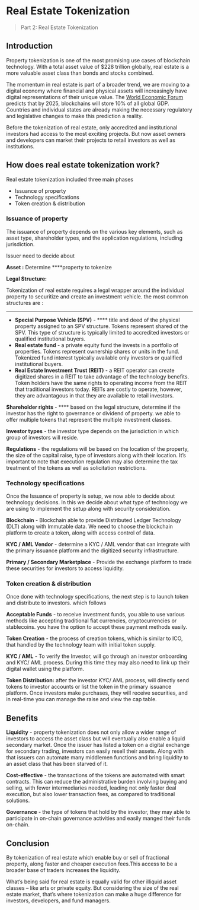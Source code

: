 # Real Estate Tokenization

> Part 2: Real Estate Tokenization

## Introduction

Property tokenization is one of the most promising use cases of blockchain technology. With a total asset value of $228 trillion globally, real estate is a more valuable asset class than bonds and stocks combined.

The momentum in real estate is part of a broader trend, we are moving to a digital economy where financial and physical assets will increasingly have digital representations of their unique value. The [World Economic Forum](http://www3.weforum.org/docs/WEF_GAC15_Technological_Tipping_Points_report_2015.pdf) predicts that by 2025, blockchains will store 10% of all global GDP. Countries and individual states are already making the necessary regulatory and legislative changes to make this prediction a reality.

Before the tokenization of real estate, only accredited and institutional investors had access to the most exciting projects. But now asset owners and developers can market their projects to retail investors as well as institutions.

## How does real estate tokenization work?

Real estate tokenization included three main phases

- Issuance of property
- Technology specifications
- Token creation & distribution

### Issuance of property

The issuance of property depends on the various key elements, such as asset type, shareholder types, and the application regulations, including jurisdiction.

Issuer need to decide about 

**Asset :** Determine ****property to tokenize

**Legal Structure:**

  Tokenization of real estate requires a legal wrapper around the individual property to securitize and create an investment vehicle. the most common structures are :

 ****

- **Special Purpose Vehicle (SPV)** - **** title and deed of the physical property assigned to an SPV structure. Tokens represent shared of the SPV. This type of structure is typically limited to accredited investors or qualified institutional buyers.
- **Real estate fund** - a private equity fund the invests in a portfolio of properties. Tokens represent ownership shares or units in the fund. Tokenized fund interest typically available only investors or qualified institutional buyers.
- **Real Estate Investment Trust (REIT)** -  a REIT operator can create digitized shares in a REIT to take advantage of the technology benefits. Token holders have the same rights to operating income from the REIT that traditional investors today. REITs are costly to operate, however, they are advantagous in that they are available to retail investors.

**Shareholder rights** -  **** based on the legal structure, determine if the investor has the right to governance or dividend of property. we able to offer multiple tokens that represent the multiple investment classes.

**Investor types** - the investor type depends on the jurisdiction in which group of investors will reside.

**Regulations** - the regulations will be based on the location of the property, the size of the capital raise, type of investors along with their location.  It’s important to note that execution regulation may also determine the tax treatment of the tokens as well as solicitation restrictions.

### Technology specifications

Once the Issuance of property is setup, we now able to decide about technology decisions. In this we decide about what type of technology we are using to implement the setup along with security consideration.

**Blockchain** - Blockchain able to provide Distributed Ledger Technology (DLT) along with Immutable data. We need to choose the blockchain platform to create a token, along with access control of data.

**KYC / AML Vendor** -  determine a KYC / AML vendor that can integrate with the primary issuance platform and the digitized security infrastructure.

**Primary / Secondary Marketplace** -  Provide the exchange platform to trade these securities for investors to access liquidity.

### Token creation & distribution

Once done with technology specifications, the next step is to launch token and distribute to investors. which follows 

**Acceptable Funds** - to receive investment funds, you able to use various methods like accepting traditional fiat currencies, cryptocurrencies or stablecoins. you have the option to accept these payment methods easily.

**Token Creation** - the process of creation tokens, which is similar to ICO, that handled by the technology team with initial token supply.

**KYC / AML** - To verify the Investor, will go through an investor onboarding and KYC/ AML process. During this time they may also need to link up their digital wallet using the platform.

**Token Distribution:**  after the investor KYC/ AML process, will directly send tokens to investor accounts or list the token in the primary issuance platform. Once investors make purchases, they will receive securities, and in real-time you can manage the raise and view the cap table.

## Benefits

  **Liquidity**   - property tokenization does not only allow a wider range of investors to access the asset class but will eventually also enable a liquid secondary market. Once the issuer has listed a token on a digital exchange for secondary trading, investors can easily resell their assets. Along with that issuers can automate many middlemen functions and bring liquidity to an asset class that has been starved of it.

**Cost-effective**  - the transactions of the tokens are automated with smart contracts. This can reduce the administrative burden involving buying and selling, with fewer intermediaries needed, leading not only faster deal execution, but also lower transaction fees, as compared to traditional solutions.

 **Governance** - the type of tokens that hold by the investor, they may able to participate in on-chain governance activities and easily manged their funds on-chain.

 

## Conclusion

By tokenization of real estate which enable buy or sell of fractional property, along faster and cheaper execution fees.This access to be a broader base of traders increases the liquidity.

What’s being said for real estate is equally valid for other illiquid asset classes – like arts or private equity. But considering the size of the real estate market, that’s where tokenization can make a huge difference for investors, developers, and fund managers.